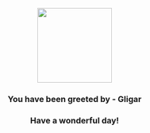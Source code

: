 <p align="center">
    <img src="https://raw.githubusercontent.com/PokeAPI/sprites/master/sprites/pokemon/207.png" width="150" height="150">
</p>
<h3 align="center">You have been greeted by - <b>Gligar</b></h3>
<h3 align="center">Have a wonderful day!</h3>

